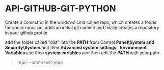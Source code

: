 # API-GITHUB-GIT-PYTHON
 Create a command in the windows cmd called repo, which creates a folder for you on your pc, adds an initial git commit and finally creates a repository in your github profile
 
add the folder called "dist" into the **PATH** from Control **Panel\System and Security\System** and then **Advanced system settings** , **Environment Variables** and then **system variables** and then edit the **PATH** with your path

>repo --name test-repo
